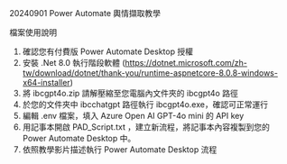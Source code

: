 20240901 Power Automate 輿情擷取教學

檔案使用說明
1. 確認您有付費版 Power Automate Desktop 授權
2. 安裝 .Net 8.0 執行階段軟體
   (https://dotnet.microsoft.com/zh-tw/download/dotnet/thank-you/runtime-aspnetcore-8.0.8-windows-x64-installer)
3. 將 ibcgpt4o.zip 請解壓縮至您電腦內文件夾的 ibcgpt4o 路徑
4. 於您的文件夾中 ibcchatgpt 路徑執行 ibcgpt4o.exe，確認可正常運行
6. 編輯 .env 檔案，填入 Azure Open AI GPT-4o mini 的 API key
7. 用記事本開啟 PAD_Script.txt ，建立新流程，將記事本內容複製到您的 Power Automate Desktop 中。
8. 依照教學影片描述執行 Power Automate Desktop 流程
